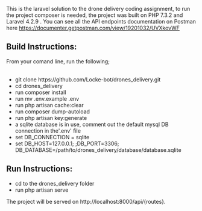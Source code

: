 This is the laravel solution to the drone delivery coding assignment, to run the project composer is needed, the project was built on PHP 7.3.2 and Laravel 4.2.9 .
You can see all the API endpoints documentation on Postman here https://documenter.getpostman.com/view/19201032/UVXkovWF

<h2>Build Instructions:</h2>
From your comand line, run the following;<br><br>
<ul>
    <li>git clone https://github.com/Locke-bot/drones_delivery.git</li>
    <li>cd drones_delivery</li>
    <li>run composer install</li>
    <li>run mv .env.example .env</li>
    <li>run php artisan cache:clear</li>
    <li>run composer dump-autoload</li>
    <li>run php artisan key:generate</li>
    <li>a sqlite database is in use, comment out the default mysql DB connection in the'.env' file</li>
    <li>set DB_CONNECTION = sqlite</li>
    <li>set DB_HOST=127.0.0.1; ;DB_PORT=3306; DB_DATABASE=/path/to/drones_delivery/database/database.sqlite</li>
</ul>

<h2>Run Instructions:</h2>
<ul>
    <li>cd to the drones_delivery folder</li>
    <li>run php artisan serve</li>
 </ul>

The project will be served on http://localhost:8000/api/{routes}.
